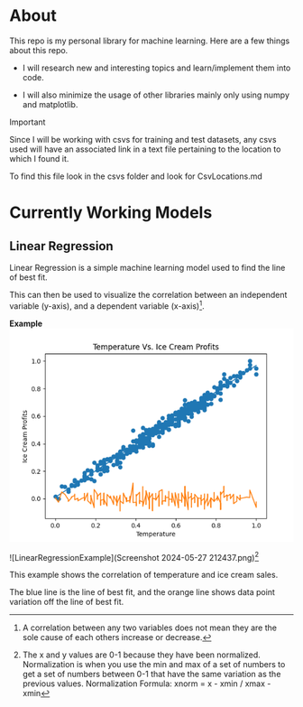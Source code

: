 # About
This repo is my personal library for machine learning.
Here are a few things about this repo.

- I will research new and interesting topics and learn/implement them into code.

- I will also minimize the usage of other libraries mainly only using numpy and matplotlib.

>[!IMPORTANT]
>Since I will be working with csvs for training and test datasets, any csvs used will
>have an associated link in a text file pertaining to the location to which I found it.
> 
>To find this file look in the csvs folder and look for CsvLocations.md

# Currently Working Models
## Linear Regression
Linear Regression is a simple machine learning model used to find the line of best fit.

This can then be used to visualize the correlation between an independent variable (y-axis), and a dependent variable (x-axis)[^1].
[^1]: A correlation between any two variables does not mean they are the sole cause of each others increase or decrease.

**Example**
![Example](<Screenshot 2024-05-27 212437.png>)

![LinearRegressionExample](Screenshot 2024-05-27 212437.png)[^2]
[^2]: The x and y values are 0-1 because they have been normalized. Normalization is when you use the min and max of a set of numbers to get
a set of numbers between 0-1 that have the same variation as the previous values. 
Normalization Formula: xnorm = x - xmin / xmax - xmin


This example shows the correlation of temperature and ice cream sales.

The blue line is the line of best fit, and the orange line shows data point variation off the line of best fit.